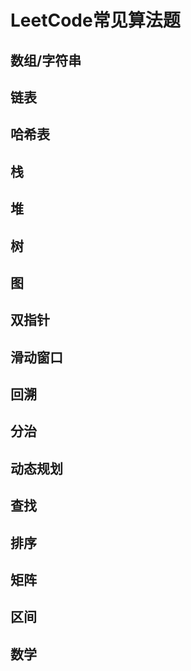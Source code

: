 # LeetCode常见算法题

## 数组/字符串

## 链表

## 哈希表

## 栈

## 堆

## 树

## 图

## 双指针

## 滑动窗口

## 回溯

## 分治

## 动态规划

## 查找

## 排序

## 矩阵

## 区间

## 数学
